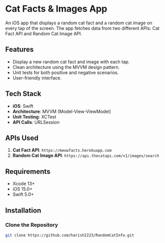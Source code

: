 # Cat Facts & Images App

An iOS app that displays a random cat fact and a random cat image on every tap of the screen. The app fetches data from two different APIs: Cat Fact API and Random Cat Image API.

## Features
- Display a new random cat fact and image with each tap.
- Clean architecture using the MVVM design pattern.
- Unit tests for both positive and negative scenarios.
- User-friendly interface.

## Tech Stack
- **iOS**: Swift
- **Architecture**: MVVM (Model-View-ViewModel)
- **Unit Testing**: XCTest
- **API Calls**: URLSession

## APIs Used
1. **Cat Fact API**: `https://meowfacts.herokuapp.com`
2. **Random Cat Image API**: `https://api.thecatapi.com/v1/images/search`

## Requirements
- Xcode 13+
- iOS 15.0+
- Swift 5.0+

## Installation

### Clone the Repository
```bash
git clone https://github.com/harish2223/RandomCatInfo.git



